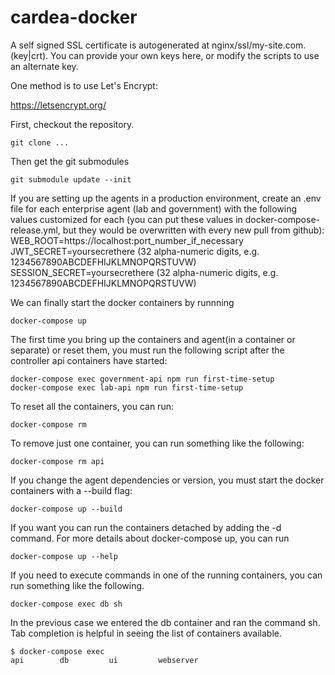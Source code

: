 # cardea-docker

A self signed SSL certificate is autogenerated at nginx/ssl/my-site.com.(key|crt). You can provide your own keys here, or modify the scripts to use an alternate key.

One method is to use Let's Encrypt:

https://letsencrypt.org/


First, checkout the repository.

    git clone ...

Then get the git submodules

    git submodule update --init

If you are setting up the agents in a production environment, create an .env file for each enterprise agent (lab and government) with the following values customized for each (you can put these values in docker-compose-release.yml, but they would be overwritten with every new pull from github):
    WEB_ROOT=https://localhost:port_number_if_necessary
    JWT_SECRET=yoursecrethere (32 alpha-numeric digits, e.g. 1234567890ABCDEFHIJKLMNOPQRSTUVW)
    SESSION_SECRET=yoursecrethere (32 alpha-numeric digits, e.g. 1234567890ABCDEFHIJKLMNOPQRSTUVW)

We can finally start the docker containers by runnning

    docker-compose up

The first time you bring up the containers and agent(in a container or separate) or reset them, you must run the following script after the controller api containers have started:

    docker-compose exec government-api npm run first-time-setup
    docker-compose exec lab-api npm run first-time-setup

To reset all the containers, you can run:

    docker-compose rm

To remove just one container, you can run something like the following:

    docker-compose rm api

If you change the agent dependencies or version, you must start the docker containers with a --build flag:

    docker-compose up --build

If you want you can run the containers detached by adding the -d command. For more details about docker-compose up, you can run

    docker-compose up --help

If you need to execute commands in one of the running containers, you can run something like the following.

    docker-compose exec db sh

In the previous case we entered the db container and ran the command sh. Tab completion is helpful in seeing the list of containers available.

    $ docker-compose exec 
    api        db         ui         webserver
